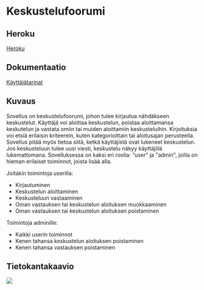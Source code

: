 # Keskustelufoorumi

## Heroku

[Heroku](https://tsoha-tyoni.herokuapp.com/)

## Dokumentaatio

[Käyttäjätarinat](https://github.com/lehtoneo/keskustelufoorumi/blob/master/documentation/kayttajatarinat.md)

## Kuvaus

Sovellus on keskustelufoorumi, johon tulee kirjautua nähdäkseen keskustelut. Käyttäjä voi aloittaa keskustelun, poistaa aloittamansa keskutelun ja vastata omiin tai muiden aloittamiin keskusteluihin. Kirjoituksia voi etsiä erilaisin kriteerein, kuten kategorioittain tai aloitusajan perusteella. Sovellus pitää myös tietoa siitä, ketkä käyttäjistä ovat lukeneet keskustelun. Jos keskusteluun tulee uusi viesti, keskustelu näkyy käyttäjillä lukemattomana. Sovelluksessa on kaksi eri roolia: "user" ja "admin", joilla on hieman erilaiset toiminnot, joista lisää alla.

Joitakin toimintoja userilla:
- Kirjautuminen
- Keskustelun aloittaminen
- Keskusteluun vastaaminen
- Oman vastauksen tai keskustelun aloituksen muokkaaminen
- Oman vastauksen tai keskustelun aloituksen poistaminen

Toimintoja adminille:
- Kaikki userin toiminnot
- Kenen tahansa keskustelun aloituksen poistaminen
- Kenen tahansa vastauksen poistaminen

## Tietokantakaavio


<img src="https://github.com/lehtoneo/keskustelufoorumi/blob/master/documentation/pics/tsohaDB.png">
